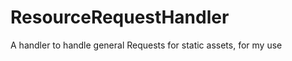 ResourceRequestHandler
======================

A handler to handle general Requests for static assets, for my use